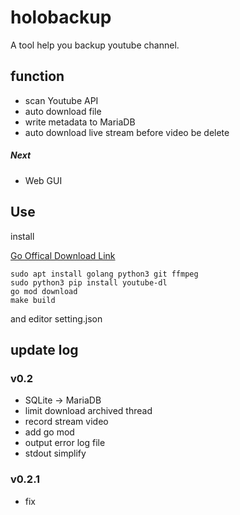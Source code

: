 # holobackup

A tool help you backup youtube channel.

## function
* scan Youtube API
* auto download file
* write metadata to MariaDB
* auto download live stream before video be delete

##### Next

* Web GUI

## Use
install 

[Go Offical Download Link](https://golang.org/dl/)

```shell=
sudo apt install golang python3 git ffmpeg
sudo python3 pip install youtube-dl
go mod download
make build
```
and editor setting.json

## update log

### v0.2

* SQLite -> MariaDB
* limit download archived thread
* record stream video
* add go mod
* output error log file
* stdout simplify

### v0.2.1
* fix 